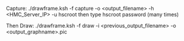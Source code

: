  
Capture:
./drawframe.ksh -f capture -o <output_filename>  -h <HMC_Server_IP> -u hscroot
then type hscroot password (many times)
 
Then Draw:
./drawframe.ksh -f draw -i <previous_output_filename>  -o <output_graphname>.pic
 
 
